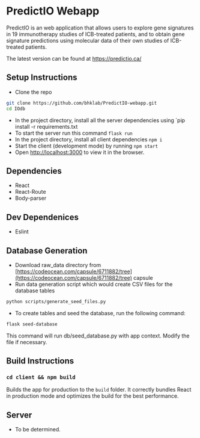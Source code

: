 # PredictIO Webapp

PredictIO is an web application that allows users to explore gene signatures in 19 immunotherapy studies of ICB-treated patients, and to obtain gene signature predictions using molecular data of their own studies of ICB-treated patients.

The latest version can be found at https://predictio.ca/

## Setup Instructions

- Clone the repo
  
```bash
git clone https://github.com/bhklab/PredictIO-webapp.git
cd IOdb
```

- In the project directory, install all the server dependencies using `pip install -r requirements.txt
- To start the server run this command `flask run`
- In the project directory, install all client dependencies `npm i`
- Start the client (development mode) by running `npm start`
- Open [http://localhost:3000](http://localhost:3000) to view it in the browser.

## Dependencies

- React
- React-Route
- Body-parser

## Dev Dependenices

- Eslint

## Database Generation

- Download raw_data directory from [https://codeocean.com/capsule/6711882/tree](https://codeocean.com/capsule/6711882/tree) capsule
- Run data generation script which would create CSV files for the database tables

```bash
python scripts/generate_seed_files.py
```

- To create tables and seed the database, run the following command:

```bash
flask seed-database
```
This command will run db/seed_database.py with app context. Modify the file if necessary.

## Build Instructions

### `cd client && npm build`

Builds the app for production to the `build` folder.
It correctly bundles React in production mode and optimizes the build for the best performance.

## Server

- To be determined.
